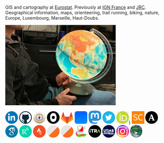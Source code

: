 GIS and cartography at [Eurostat](https://ec.europa.eu/eurostat/). Previously at [IGN France](https://www.ign.fr/) and [JRC](https://joint-research-centre.ec.europa.eu/). Geographical information, maps, orienteering, trail running, biking, nature, Europe, Luxembourg, Marseille, Haut-Doubs.

<img src="doc/globe.jpg" alt="globe" width="350"/>

[<img src="doc/icons/linkedin.png" alt="LinkedIn" width="40"/>](https://www.linkedin.com/in/juliengaffuri/)
[<img src="doc/icons/github.png" alt="Github" width="40"/>](https://github.com/jgaffuri)
[<img src="doc/icons/gis_se.png" alt="GIS stackexchange" width="40"/>](https://gis.stackexchange.com/users/162/julien)
[<img src="doc/icons/observablehq.png" alt="ObservableHQ" width="40"/>](https://observablehq.com/@jgaffuri)
[<img src="doc/icons/gitlab.png" alt="GitLab" width="40"/>](https://gitlab.com/jgaffuri)
[<img src="doc/icons/bsky.png" alt="Bluesky" width="40"/>](https://bsky.app/profile/jgaffuri.bsky.social)
<a rel="me" href="https://mapstodon.space/web/@julgaf"><img src="doc/icons/mastodon.png" alt="Mastodon" width="40"/></a>
[<img src="doc/icons/twitter.png" alt="Twitter" width="40"/>](https://twitter.com/julgaf)
[<img src="doc/icons/orcid.png" alt="Orcid" width="40"/>](https://orcid.org/0000-0003-3186-9246))
[<img src="doc/icons/scopus.png" alt="Scopus" width="40"/>]((https://www.scopus.com/authid/detail.uri?authorId=36141798700))
[<img src="doc/icons/academia.png" alt="Academia.edu" width="40"/>](https://independent.academia.edu/JulienGaffuri)
[<img src="doc/icons/google_scholar.png" alt="Google Scholar" width="40"/>](https://scholar.google.com/citations?user=ieN8hngAAAAJ)
[<img src="doc/icons/researchgate.png" alt="ResearchGate" width="40"/>](https://www.researchgate.net/profile/Julien-Gaffuri)
[<img src="doc/icons/strava.png" alt="Strava" width="40"/>](https://www.strava.com/athletes/9025914)
[<img src="doc/icons/orienteering.png" alt="Orienteering - France" width="40"/>](https://cn.ffcorientation.fr/cn/12346/)
[<img src="doc/icons/orienteering.png" alt="Orienteering - library" width="40"/>](http://doma.luxoc.savana-hosting.cz/index.php?user=julien)
[<img src="doc/icons/helga.png" alt="Helga-O" width="40"/>](https://www.helga-o.com/webres/showrunner.php?name=Julien+GAFFURI)
[<img src="doc/icons/itra.png" alt="Trail running - ITRA" width="40"/>](https://itra.run/RunnerSpace/RaceResults/GAFFURI.Julien/72858)
[<img src="doc/icons/utmb.png" alt="Trail running - UTMB" width="40"/>](https://utmb.world/fr/runner/72858.julien.gaffuri)
[<img src="doc/icons/instagram.png" alt="Instagram" width="40"/>](https://www.instagram.com/jugaffuri/)
[<img src="doc/icons/confluence.png" alt="Confluence points" width="40"/>](https://confluence.org/visitor.php?id=9846)
